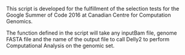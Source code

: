 This script is developed for the fulfillment of the selection tests for the Google Summer of Code 2016 at Canadian Centre for Computation Genomics. 

The function defined in the script will take any inputBam file, genome FASTA file and the name of the output file to call Delly2 to perform Computational Analysis on the genomic set. 
